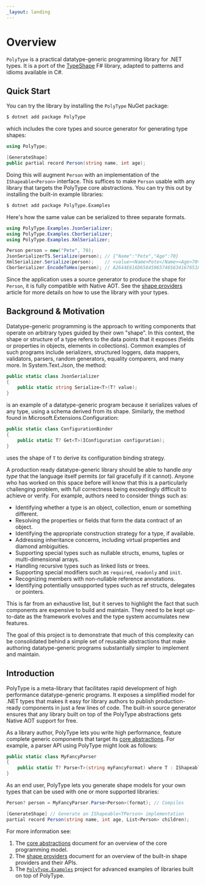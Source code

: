 ```yaml
---
_layout: landing
---
```


# Overview

`PolyType` is a practical datatype-generic programming library for .NET types. It is a port of the [TypeShape](https://github.com/eiriktsarpalis/TypeShape) F# library, adapted to patterns and idioms available in C#.

## Quick Start

You can try the library by installing the `PolyType` NuGet package:

```bash
$ dotnet add package PolyType
```

which includes the core types and source generator for generating type shapes:

```C#
using PolyType;

[GenerateShape]
public partial record Person(string name, int age);
```

Doing this will augment `Person` with an implementation of the `IShapeable<Person>` interface. This suffices to make `Person` usable with any library that targets the PolyType core abstractions. You can try this out by installing the built-in example libraries:

```bash
$ dotnet add package PolyType.Examples
```

Here's how the same value can be serialized to three separate formats.

```csharp
using PolyType.Examples.JsonSerializer;
using PolyType.Examples.CborSerializer;
using PolyType.Examples.XmlSerializer;

Person person = new("Pete", 70);
JsonSerializerTS.Serialize(person); // {"Name":"Pete","Age":70}
XmlSerializer.Serialize(person);    // <value><Name>Pete</Name><Age>70</Age></value>
CborSerializer.EncodeToHex(person); // A2644E616D656450657465634167651846
```

Since the application uses a source generator to produce the shape for `Person`, it is fully compatible with Native AOT. See the [shape providers](https://eiriktsarpalis.github.io/PolyType/shape-providers.html) article for more details on how to use the library with your types.

## Background & Motivation

Datatype-generic programming is the approach to writing components that operate on arbitrary types guided by their own "shape". In this context, the shape or structure of a type refers to the data points that it exposes (fields or properties in objects, elements in collections). Common examples of such programs include serializers, structured loggers, data mappers, validators, parsers, random generators, equality comparers, and many more. In System.Text.Json, the method:

```C#
public static class JsonSerializer
{
    public static string Serialize<T>(T? value);
}
```

is an example of a datatype-generic program because it serializes values of any type, using a schema derived from its shape. Similarly, the method found in Microsoft.Extensions.Configuration:

```C#
public static class ConfigurationBinder
{
    public static T? Get<T>(IConfiguration configuration);
}
```

uses the shape of `T` to derive its configuration binding strategy.

A production ready datatype-generic library should be able to handle _any type_ that the language itself permits (or fail gracefully if it cannot). Anyone who has worked on this space before will know that this is a particularly challenging problem, with full correctness being exceedingly difficult to achieve or verify. For example, authors need to consider things such as:

* Identifying whether a type is an object, collection, enum or something different.
* Resolving the properties or fields that form the data contract of an object.
* Identifying the appropriate construction strategy for a type, if available.
* Addressing inheritance concerns, including virtual properties and diamond ambiguities.
* Supporting special types such as nullable structs, enums, tuples or multi-dimensional arrays.
* Handling recursive types such as linked lists or trees.
* Supporting special modifiers such as `required`, `readonly` and `init`.
* Recognizing members with non-nullable reference annotations.
* Identifying potentially unsupported types such as ref structs, delegates or pointers.

This is far from an exhaustive list, but it serves to highlight the fact that such components are expensive to build and maintain. They need to be kept up-to-date as the framework evolves and the type system accumulates new features.

The goal of this project is to demonstrate that much of this complexity can be consolidated behind a simple set of reusable abstractions that make authoring datatype-generic programs substantially simpler to implement and maintain.

## Introduction

PolyType is a meta-library that facilitates rapid development of high performance datatype-generic programs. It exposes a simplified model for .NET types that makes it easy for library authors to publish production-ready components in just a few lines of code. The built-in source generator ensures that any library built on top of the PolyType abstractions gets Native AOT support for free.

As a library author, PolyType lets you write high performance, feature complete generic components that target its [core abstractions](https://github.com/eiriktsarpalis/PolyType/tree/main/docs/core-abstractions.md). For example, a parser API using PolyType might look as follows:

```C#
public static class MyFancyParser
{
    public static T? Parse<T>(string myFancyFormat) where T : IShapeable<T>;
}
```

As an end user, PolyType lets you generate shape models for your own types that can be used with one or more supported libraries:

```C#
Person? person = MyFancyParser.Parse<Person>(format); // Compiles

[GenerateShape] // Generate an IShapeable<TPerson> implementation
partial record Person(string name, int age, List<Person> children);
```

For more information see:

1. The [core abstractions](https://eiriktsarpalis.github.io/PolyType/core-abstractions.html) document for an overview of the core programming model.
2. The [shape providers](https://eiriktsarpalis.github.io/PolyType/shape-providers.html) document for an overview of the built-in shape providers and their APIs.
3. The [`PolyType.Examples`](https://github.com/eiriktsarpalis/PolyType/tree/main/src/PolyType.Examples) project for advanced examples of libraries built on top of PolyType.
